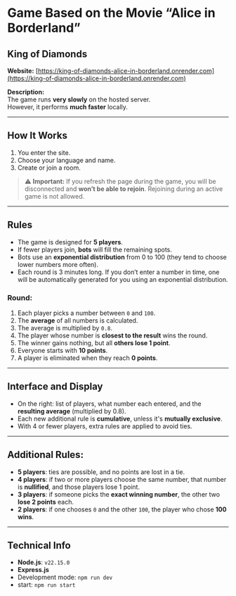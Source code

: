 # Game Based on the Movie **“Alice in Borderland”**  
## King of Diamonds


**Website:** [https://king-of-diamonds-alice-in-borderland.onrender.com](https://king-of-diamonds-alice-in-borderland.onrender.com)

**Description:**  
The game runs **very slowly** on the hosted server.  
However, it performs **much faster** locally.

---

## How It Works

1. You enter the site.
2. Choose your language and name.
3. Create or join a room.

> ⚠️ **Important:** If you refresh the page during the game, you will be disconnected and **won’t be able to rejoin**. Rejoining during an active game is not allowed.

---

## Rules

- The game is designed for **5 players**.
- If fewer players join, **bots** will fill the remaining spots.
- Bots use an **exponential distribution** from 0 to 100 (they tend to choose lower numbers more often).
- Each round is 3 minutes long. If you don’t enter a number in time, one will be automatically generated for you using an exponential distribution.

### Round:

1. Each player picks a number between `0` and `100`.
2. The **average** of all numbers is calculated.
3. The average is multiplied by `0.8`.
4. The player whose number is **closest to the result** wins the round.
5. The winner gains nothing, but all **others lose 1 point**.
6. Everyone starts with **10 points**.
7. A player is eliminated when they reach **0 points**.

---

## Interface and Display

- On the right: list of players, what number each entered, and the **resulting average** (multiplied by 0.8).
- Each new additional rule is **cumulative**, unless it's **mutually exclusive**.
- With 4 or fewer players, extra rules are applied to avoid ties.

---

## Additional Rules:

- **5 players**: ties are possible, and no points are lost in a tie.
- **4 players**: if two or more players choose the same number, that number is **nullified**, and those players lose 1 point.
- **3 players**: if someone picks the **exact winning number**, the other two **lose 2 points** each.
- **2 players**: if one chooses `0` and the other `100`, the player who chose **100 wins**.

---

## Technical Info

- **Node.js**: `v22.15.0`
- **Express.js**
- Development mode: `npm run dev`
- start: `npm run start`
